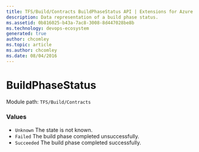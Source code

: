 ```yaml
---
title: TFS/Build/Contracts BuildPhaseStatus API | Extensions for Azure DevOps Services
description: Data representation of a build phase status.
ms.assetid: 0b816025-b43a-7ac8-3008-8d447028be8b
ms.technology: devops-ecosystem
generated: true
author: chcomley
ms.topic: article
ms.author: chcomley
ms.date: 08/04/2016
---
```


# BuildPhaseStatus

Module path: `TFS/Build/Contracts`

### Values

- `Unknown` The state is not known.
- `Failed` The build phase completed unsuccessfully.
- `Succeeded` The build phase completed successfully.

